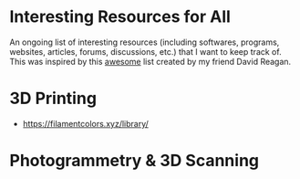 # Interesting Resources for All
An ongoing list of interesting resources (including softwares, programs, websites, articles, forums, discussions, etc.) that I want to keep track of. This was inspired by this [awesome]([url](https://github.iu.edu/dmreagan/awesome-avl?tab=readme-ov-file)) list created by my friend David Reagan.

# 3D Printing
- https://filamentcolors.xyz/library/
# Photogrammetry & 3D Scanning

